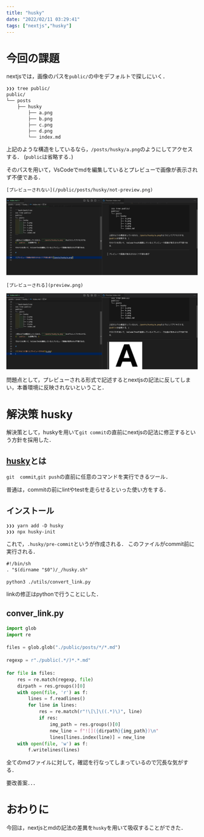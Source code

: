 ```yaml
---
title: "husky"
date: "2022/02/11 03:29:41"
tags: ["nextjs","husky"]
---
```


# 今回の課題

nextjsでは，画像のパスを```public/```の中をデフォルトで探しにいく．

```bash:bash/tree
❯❯❯ tree public/
public/
└── posts
    ├── husky
        ├── a.png
        ├── b.png
        ├── c.png
        ├── d.png
        └── index.md
```

上記のような構造をしているなら，```/posts/husky/a.png```のようにしてアクセスする．
(```public```は省略する．)

そのパスを用いて，VsCodeでmdを編集しているとプレビューで画像が表示されず不便である．

```md:markdown
[プレビューされない](/public/posts/husky/not-preview.png)
```

![プレビューされない](not-preview.png)

```md:markdown
[プレビューされる](preview.png)
```

![プレビューされる](preview.png)


問題点として，プレビューされる形式で記述するとnextjsの記法に反してしまい，本番環境に反映されないということ．

# 解決策 husky

解決策として，huskyを用いて```git commit```の直前にnextjsの記法に修正するという方針を採用した．

## [husky](https://github.com/typicode/husky)とは

```git  commit```,```git push```の直前に任意のコマンドを実行できるツール．

普通は，commitの前にlintやtestを走らせるといった使い方をする．

## インストール

```bash:bash
❯❯❯ yarn add -D husky
❯❯❯ npx husky-init
```

これで，```.husky/pre-commit```というが作成される．
このファイルがcommit前に実行される．

```sh:pre-commit
#!/bin/sh
. "$(dirname "$0")/_/husky.sh"

python3 ./utils/convert_link.py
```

linkの修正はpythonで行うことにした．

## conver_link.py

```python:utils/conver_link.py
import glob
import re

files = glob.glob("./public/posts/*/*.md")

regexp = r"./public(.*/)*.*.md"

for file in files:
    res = re.match(regexp, file)
    dirpath = res.groups()[0]
    with open(file, 'r') as f:
        lines = f.readlines()
        for line in lines:
            res = re.match(r"!\[\]\((.*)\)", line)
            if res:
                img_path = res.groups()[0]
                new_line = f"![]({dirpath}{img_path})\n"
                lines[lines.index(line)] = new_line
    with open(file, 'w') as f:
        f.writelines(lines)
```

全てのmdファイルに対して，確認を行なってしまっているので冗長な気がする．

要改善案．．．

# おわりに

今回は，nextjsとmdの記法の差異を```husky```を用いて吸収することができた．
